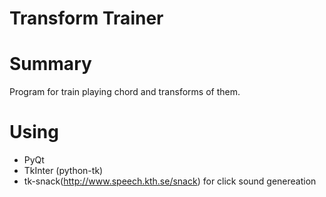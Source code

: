 Transform Trainer
================
# Summary

Program for train playing chord and transforms of them. 

# Using 
- PyQt
- TkInter (python-tk)
- tk-snack(http://www.speech.kth.se/snack) for click sound genereation


